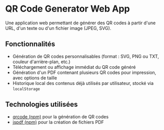 # QR Code Generator Web App

Une application web permettant de générer des QR codes à partir d'une URL, d'un texte ou d'un fichier image (JPEG, SVG).

## Fonctionnalités

- Génération de QR codes personnalisables (format : SVG, PNG ou TXT, couleur d'arrière-plan, etc.)
- Téléchargement ou affichage immédiat du QR code généré
- Génération d'un PDF contenant plusieurs QR codes pour impression, avec options de taille
- Historique local des contenus déjà utilisés par utilisateur, stocké via `localStorage`

## Technologies utilisées

- [qrcode (npm)](https://www.npmjs.com/package/qrcode) pour la génération de QR codes
- [jspdf (npm)](https://www.npmjs.com/package/jspdf) pour la création de fichiers PDF
